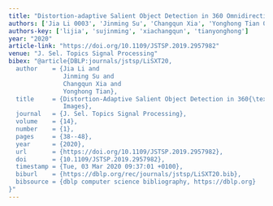 ```yaml
---
title: "Distortion-adaptive Salient Object Detection in 360 Omnidirectional Images"
authors: ['Jia Li 0003', 'Jinming Su', 'Changqun Xia', 'Yonghong Tian 0001']
authors-key: ['lijia', 'sujinming', 'xiachangqun', 'tianyonghong']
year: "2020"
article-link: "https://doi.org/10.1109/JSTSP.2019.2957982"
venue: "J. Sel. Topics Signal Processing"
bibex: "@article{DBLP:journals/jstsp/LiSXT20,
  author    = {Jia Li and
               Jinming Su and
               Changqun Xia and
               Yonghong Tian},
  title     = {Distortion-Adaptive Salient Object Detection in 360{\textdegree} Omnidirectional
               Images},
  journal   = {J. Sel. Topics Signal Processing},
  volume    = {14},
  number    = {1},
  pages     = {38--48},
  year      = {2020},
  url       = {https://doi.org/10.1109/JSTSP.2019.2957982},
  doi       = {10.1109/JSTSP.2019.2957982},
  timestamp = {Tue, 03 Mar 2020 09:37:01 +0100},
  biburl    = {https://dblp.org/rec/journals/jstsp/LiSXT20.bib},
  bibsource = {dblp computer science bibliography, https://dblp.org}
}"
---
```

